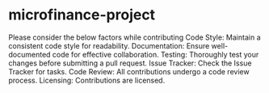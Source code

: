 # microfinance-project

Please consider the below factors while contributing Code Style: Maintain a consistent code style for readability.
Documentation: Ensure well-documented code for effective collaboration. Testing: Thoroughly test your changes before submitting a pull request. 
Issue Tracker: Check the Issue Tracker for tasks. Code Review: All contributions undergo a code review process. Licensing: Contributions are licensed.
